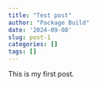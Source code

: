 ```yaml
---
title: "Test post"
author: "Package Build"
date: '2024-09-08'
slug: post-1
categories: []
tags: []
---
```

This is my first post.
